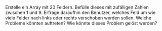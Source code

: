 Erstelle ein Array mit 20 Feldern. Befülle dieses mit zufälligen Zahlen zwischen 1 und 9. Erfrage daraufhin den Benutzer, welches Feld um wie viele Felder nach links oder rechts verschoben werden sollen.
Welche Probleme könnten auftreten? Wie könnte dieses Problem gelöst werden?
